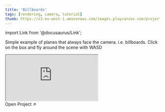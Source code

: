 ```yaml
---
title: 'Billboards'
tags: [rendering, camera, tutorial]
thumb: https://s3-eu-west-1.amazonaws.com/images.playcanvas.com/projects/12/353938/4RTOLK-image-75.jpg
---
```


import Link from '@docusaurus/Link';

Simple example of planes that always face the camera. i.e. billboards. Click on the box and fly around the scene with WASD

<div className="iframe-container">
    <iframe src="https://playcanv.as/p/ZCD1bSXQ/" title="Billboards" allow="camera; microphone; xr-spatial-tracking; fullscreen" allowfullscreen></iframe>
</div>

<Link to='https://playcanvas.com/project/353938/'>Open Project ↗</Link>
